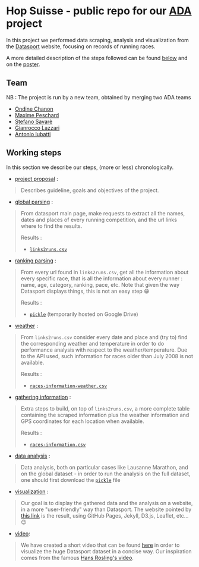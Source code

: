 # Hop Suisse - public repo for our [ADA](http://ada.epfl.ch) project          


In this project we performed data scraping, analysis and visualization from the
[Datasport](https://www.datasport.com) website, focusing on records of running races.

A more detailed description of the steps followed can be found
[below](#working-steps) and on the [poster](poster.pdf). 


## Team

NB : The project is run by a new team, obtained by merging two ADA teams 

- [Ondine Chanon](https://github.com/ochanon)
- [Maxime Peschard](https://github.com/maximepeschard)
- [Stefano Savarè](https://github.com/deatinor)
- [Gianrocco Lazzari](https://github.com/ggrrll)
- [Antonio Iubatti](https://github.com/antonioiubatti93)


## Working steps

In this section we describe our steps, (more or less) chronologically.

* [project proposal](1-project_proposal/project_proposal_hop_suisse.md) :

> Describes guideline, goals and objectives of the project.

* [global parsing](2-global_parsing/global_parsing.ipynb) :

> From datasport main page, make requests to extract all the names, dates and
> places of every running competition, and the url links where to find the
> results.
>
> Results :
> * [`links2runs.csv`](datasets/links2runs.csv)

* [ranking parsing](3-ranking_parsing/parsing_datasport.ipynb) : 

> From every url found in `links2runs.csv`, get all the information about every
> specific race, that is all the information about every runner : name, age,
> category, ranking, pace, etc. Note that given the way Datasport displays
> things, this is not an easy step :grin:
>
> Results :
> * [`pickle`](https://drive.google.com/file/d/0BypxDaHZHjhfYTBsMGM2WVlFdkU/view) (temporarily hosted on Google Drive)

* [weather](4-weather/weather_utils.py) :

> From `links2runs.csv` consider every date and place and (try to) find the corresponding
> weather and temperature in order to do performance analysis with respect to the
> weather/temperature. Due to the API used, such information for races older than
> July 2008 is not available.
> 
> Results :
> * [`races-information-weather.csv`](datasets/races-information-weather.csv)

* [gathering information](5-gathering_information/races_information.ipynb) :

> Extra steps to build, on top of `links2runs.csv`, a more complete table
> containing the scraped information plus the weather information and GPS
> coordinates for each location when available.
> 
> Results :
> * [`races-information.csv`](datasets/races-information.csv)

* [data analysis](6-data_analysis) :

> Data analysis, both on particular cases like Lausanne Marathon, and on the
> global dataset - in order to run the analysis on the full dataset, one should first download the
[`pickle`](https://drive.google.com/file/d/0BypxDaHZHjhfYTBsMGM2WVlFdkU/view) file

* [visualization](7-visualization) :

> Our goal is to display the gathered data and the analysis on a website, in a
> more "user-friendly" way than Datasport. The website pointed by [this
> link](https://hopsuisse.github.io) is the result, using GitHub
> Pages, Jekyll, D3.js, Leaflet, etc... :wink:

* [video](8-video):

> We have created a short video that can be found [here](https://www.youtube.com/watch?v=MyvbnOXHShw) 
> in order to visualize the huge Datasport dataset in a concise way. Our 
> inspiration comes from the famous [Hans Rosling's video](https://www.youtube.com/watch?v=jbkSRLYSojo).


